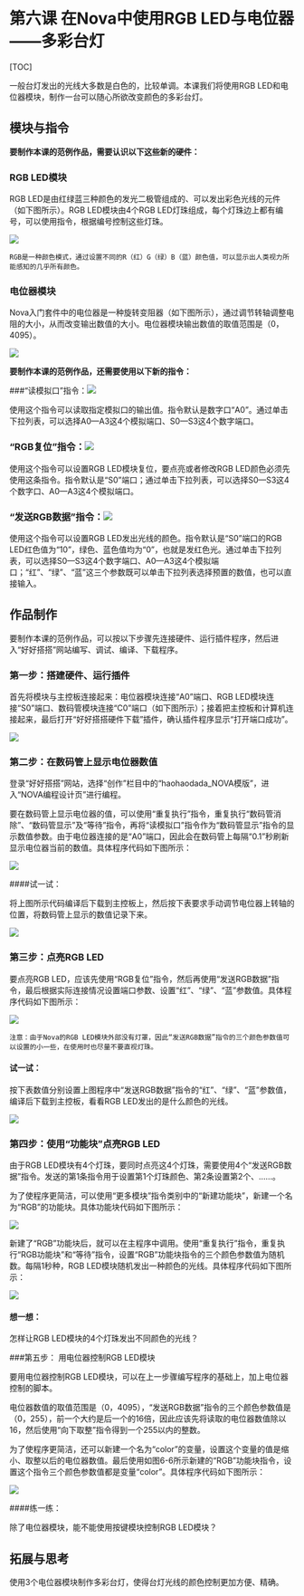 # 第六课 在Nova中使用RGB LED与电位器——多彩台灯

[TOC]

一般台灯发出的光线大多数是白色的，比较单调。本课我们将使用RGB LED和电位器模块，制作一台可以随心所欲改变颜色的多彩台灯。



## 模块与指令

**要制作本课的范例作品，需要认识以下这些新的硬件：**

### RGB LED模块

RGB LED是由红绿蓝三种颜色的发光二极管组成的、可以发出彩色光线的元件（如下图所示）。RGB LED模块由4个RGB LED灯珠组成，每个灯珠边上都有编号，可以使用指令，根据编号控制这些灯珠。

![](img/6-1.png)

```
RGB是一种颜色模式，通过设置不同的R（红）G（绿）B（蓝）颜色值，可以显示出人类视力所能感知的几乎所有颜色。
```



### 电位器模块

Nova入门套件中的电位器是一种旋转变阻器（如下图所示），通过调节转轴调整电阻的大小，从而改变输出数值的大小。电位器模块输出数值的取值范围是（0，4095）。

![](img/6-2.png)



**要制作本课的范例作品，还需要使用以下新的指令：**

###“读模拟口”指令：![](img/6a.png)

使用这个指令可以读取指定模拟口的输出值。指令默认是数字口“A0”。通过单击下拉列表，可以选择A0—A3这4个模拟端口、S0—S3这4个数字端口。



### “RGB复位”指令：![](img/6b.png)

使用这个指令可以设置RGB LED模块复位，要点亮或者修改RGB LED颜色必须先使用这条指令。指令默认是“S0”端口；通过单击下拉列表，可以选择S0—S3这4个数字口、A0—A3这4个模拟端口。



### “发送RGB数据”指令：![](img/6c.png)

使用这个指令可以设置RGB LED发出光线的颜色。指令默认是“S0”端口的RGB LED红色值为“10”，绿色、蓝色值均为“0”，也就是发红色光。通过单击下拉列表，可以选择S0—S3这4个数字端口、A0—A3这4个模拟端口；“红”、“绿”、“蓝”这三个参数既可以单击下拉列表选择预置的数值，也可以直接输入。



## 作品制作

要制作本课的范例作品，可以按以下步骤先连接硬件、运行插件程序，然后进入“好好搭搭”网站编写、调试、编译、下载程序。



### 第一步：搭建硬件、运行插件

首先将模块与主控板连接起来：电位器模块连接“A0”端口、RGB LED模块连接“S0”端口、数码管模块连接“C0”端口（如下图所示）；接着把主控板和计算机连接起来，最后打开“好好搭搭硬件下载”插件，确认插件程序显示“打开端口成功”。

![](img/6-3.png)



### 第二步：在数码管上显示电位器数值

登录“好好搭搭”网站，选择“创作”栏目中的“haohaodada_NOVA模版”，进入“NOVA编程设计页”进行编程。

要在数码管上显示电位器的值，可以使用“重复执行”指令，重复执行“数码管消除”、“数码管显示”及“等待”指令，再将“读模拟口”指令作为“数码管显示”指令的显示数值参数。由于电位器连接的是“A0”端口，因此会在数码管上每隔“0.1”秒刷新显示电位器当前的数值。具体程序代码如下图所示：

![](img/6-4.png)



 ####试一试：

 将上图所示代码编译后下载到主控板上，然后按下表要求手动调节电位器上转轴的位置，将数码管上显示的数值记录下来。

![](img/6-4-5.png)



### 第三步：点亮RGB LED

要点亮RGB LED，应该先使用“RGB复位”指令，然后再使用“发送RGB数据”指令，最后根据实际连接情况设置端口参数、设置“红”、“绿”、“蓝”参数值。具体程序代码如下图所示：

![](img/6-5.png)

```
注意：由于Nova的RGB LED模块外部没有灯罩，因此“发送RGB数据”指令的三个颜色参数值可以设置的小一些，在使用时也尽量不要直视灯珠。
```



 #### 试一试：

 按下表数值分别设置上图程序中“发送RGB数据”指令的“红”、“绿”、“蓝”参数值，编译后下载到主控板，看看RGB LED发出的是什么颜色的光线。

![](img/6-5-5.png)



### 第四步：使用“功能块”点亮RGB LED

由于RGB LED模块有4个灯珠，要同时点亮这4个灯珠，需要使用4个“发送RGB数据”指令。发送的第1条指令用于设置第1个灯珠颜色、第2条设置第2个、……。

为了使程序更简洁，可以使用“更多模块”指令类别中的“新建功能块”，新建一个名为“RGB”的功能块。具体功能块代码如下图所示：

![](img/6-6.png)

新建了“RGB”功能块后，就可以在主程序中调用。使用“重复执行”指令，重复执行“RGB功能块”和“等待”指令，设置“RGB”功能块指令的三个颜色参数值为随机数。每隔1秒种，RGB LED模块随机发出一种颜色的光线。具体程序代码如下图所示：

![](img/6-7.png)



 #### 想一想：

 怎样让RGB LED模块的4个灯珠发出不同颜色的光线？



###第五步： 用电位器控制RGB LED模块                       	 

要用电位器控制RGB LED模块，可以在上一步骤编写程序的基础上，加上电位器控制的脚本。

电位器数值的取值范围是（0，4095），“发送RGB数据”指令的三个颜色参数值是（0，255），前一个大约是后一个的16倍，因此应该先将读取的电位器数值除以16，然后使用“向下取整”指令得到一个255以内的整数。

为了使程序更简洁，还可以新建一个名为“color”的变量，设置这个变量的值是缩小、取整以后的电位器数值。最后使用如图6-6所示新建的“RGB”功能块指令，设置这个指令三个颜色参数值都是变量“color”。具体程序代码如下图所示：

![](img/6-8.png)



 ####练一练：

 除了电位器模块，能不能使用按键模块控制RGB LED模块？



## 拓展与思考

使用3个电位器模块制作多彩台灯，使得台灯光线的颜色控制更加方便、精确。

